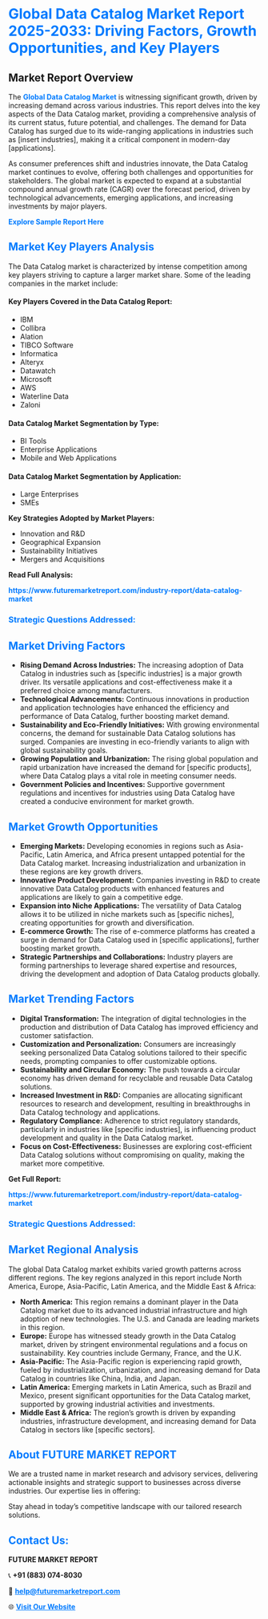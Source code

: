 <h1 style="color: #007BFF;">Global Data Catalog Market Report 2025-2033: Driving Factors, Growth Opportunities, and Key Players</h1>

<section id="overview">
<h2>Market Report Overview</h2>
<p>The <a href="https://www.futuremarketreport.com/industry-report/data-catalog-market" style="color: #007BFF; text-decoration: none;"><strong>Global Data Catalog Market</strong></a> is witnessing significant growth, driven by increasing demand across various industries. This report delves into the key aspects of the Data Catalog market, providing a comprehensive analysis of its current status, future potential, and challenges. The demand for Data Catalog has surged due to its wide-ranging applications in industries such as [insert industries], making it a critical component in modern-day [applications].</p>
<p>As consumer preferences shift and industries innovate, the Data Catalog market continues to evolve, offering both challenges and opportunities for stakeholders. The global market is expected to expand at a substantial compound annual growth rate (CAGR) over the forecast period, driven by technological advancements, emerging applications, and increasing investments by major players.</p>
</section>

<section id="overview">
<p><a href="https://www.futuremarketreport.com/request-sample/reportId=106306" style="color: #007BFF; text-decoration: none;"><strong>Explore Sample Report Here</strong></a></p>
</section>

<section id="key-players">
<h2 style="color: #007BFF;">Market Key Players Analysis</h2>
<p>The Data Catalog market is characterized by intense competition among key players striving to capture a larger market share. Some of the leading companies in the market include:</p>
<h4>Key Players Covered in the Data Catalog Report:</h4>
<ul><li>IBM</li><li>Collibra</li><li>Alation</li><li>TIBCO Software</li><li>Informatica</li><li>Alteryx</li><li>Datawatch</li><li>Microsoft</li><li>AWS</li><li>Waterline Data</li><li>Zaloni</li></ul>
<h4>Data Catalog Market Segmentation by Type:</h4>
<ul><li>BI Tools</li><li>Enterprise Applications</li><li>Mobile and Web Applications</li></ul>

<h4>Data Catalog Market Segmentation by Application:</h4>
<ul><li>Large Enterprises</li><li>SMEs</li></ul>
<p><strong>Key Strategies Adopted by Market Players:</strong></p>
<ul>
<li>Innovation and R&D</li>
<li>Geographical Expansion</li>
<li>Sustainability Initiatives</li>
<li>Mergers and Acquisitions</li>
</ul>
</section>

<section>
<p><strong>Read Full Analysis: </strong></p><a href="https://www.futuremarketreport.com/industry-report/data-catalog-market" style="color: #007BFF; text-decoration: none;"><strong>https://www.futuremarketreport.com/industry-report/data-catalog-market</strong></a>
<h3 style="color: #007BFF;">Strategic Questions Addressed:</h3>
</section>

<section id="driving-factors">
<h2 style="color: #007BFF;">Market Driving Factors</h2>
<ul>
<li><strong>Rising Demand Across Industries:</strong> The increasing adoption of Data Catalog in industries such as [specific industries] is a major growth driver. Its versatile applications and cost-effectiveness make it a preferred choice among manufacturers.</li>
<li><strong>Technological Advancements:</strong> Continuous innovations in production and application technologies have enhanced the efficiency and performance of Data Catalog, further boosting market demand.</li>
<li><strong>Sustainability and Eco-Friendly Initiatives:</strong> With growing environmental concerns, the demand for sustainable Data Catalog solutions has surged. Companies are investing in eco-friendly variants to align with global sustainability goals.</li>
<li><strong>Growing Population and Urbanization:</strong> The rising global population and rapid urbanization have increased the demand for [specific products], where Data Catalog plays a vital role in meeting consumer needs.</li>
<li><strong>Government Policies and Incentives:</strong> Supportive government regulations and incentives for industries using Data Catalog have created a conducive environment for market growth.</li>
</ul>
</section>

<section id="growth-opportunities">
<h2 style="color: #007BFF;">Market Growth Opportunities</h2>
<ul>
<li><strong>Emerging Markets:</strong> Developing economies in regions such as Asia-Pacific, Latin America, and Africa present untapped potential for the Data Catalog market. Increasing industrialization and urbanization in these regions are key growth drivers.</li>
<li><strong>Innovative Product Development:</strong> Companies investing in R&D to create innovative Data Catalog products with enhanced features and applications are likely to gain a competitive edge.</li>
<li><strong>Expansion into Niche Applications:</strong> The versatility of Data Catalog allows it to be utilized in niche markets such as [specific niches], creating opportunities for growth and diversification.</li>
<li><strong>E-commerce Growth:</strong> The rise of e-commerce platforms has created a surge in demand for Data Catalog used in [specific applications], further boosting market growth.</li>
<li><strong>Strategic Partnerships and Collaborations:</strong> Industry players are forming partnerships to leverage shared expertise and resources, driving the development and adoption of Data Catalog products globally.</li>
</ul>
</section>

<section id="trending-factors">
<h2 style="color: #007BFF;">Market Trending Factors</h2>
<ul>
<li><strong>Digital Transformation:</strong> The integration of digital technologies in the production and distribution of Data Catalog has improved efficiency and customer satisfaction.</li>
<li><strong>Customization and Personalization:</strong> Consumers are increasingly seeking personalized Data Catalog solutions tailored to their specific needs, prompting companies to offer customizable options.</li>
<li><strong>Sustainability and Circular Economy:</strong> The push towards a circular economy has driven demand for recyclable and reusable Data Catalog solutions.</li>
<li><strong>Increased Investment in R&D:</strong> Companies are allocating significant resources to research and development, resulting in breakthroughs in Data Catalog technology and applications.</li>
<li><strong>Regulatory Compliance:</strong> Adherence to strict regulatory standards, particularly in industries like [specific industries], is influencing product development and quality in the Data Catalog market.</li>
<li><strong>Focus on Cost-Effectiveness:</strong> Businesses are exploring cost-efficient Data Catalog solutions without compromising on quality, making the market more competitive.</li>
</ul>
</section>

<section>
<p><strong>Get Full Report: </strong></p><a href="https://www.futuremarketreport.com/industry-report/data-catalog-market" style="color: #007BFF; text-decoration: none;"><strong>https://www.futuremarketreport.com/industry-report/data-catalog-market</strong></a>
<h3 style="color: #007BFF;">Strategic Questions Addressed:</h3>
</section>


<section id="regional-analysis">
<h2 style="color: #007BFF;">Market Regional Analysis</h2>
<p>The global Data Catalog market exhibits varied growth patterns across different regions. The key regions analyzed in this report include North America, Europe, Asia-Pacific, Latin America, and the Middle East & Africa:</p>
<ul>
<li><strong>North America:</strong> This region remains a dominant player in the Data Catalog market due to its advanced industrial infrastructure and high adoption of new technologies. The U.S. and Canada are leading markets in this region.</li>
<li><strong>Europe:</strong> Europe has witnessed steady growth in the Data Catalog market, driven by stringent environmental regulations and a focus on sustainability. Key countries include Germany, France, and the U.K.</li>
<li><strong>Asia-Pacific:</strong> The Asia-Pacific region is experiencing rapid growth, fueled by industrialization, urbanization, and increasing demand for Data Catalog in countries like China, India, and Japan.</li>
<li><strong>Latin America:</strong> Emerging markets in Latin America, such as Brazil and Mexico, present significant opportunities for the Data Catalog market, supported by growing industrial activities and investments.</li>
<li><strong>Middle East & Africa:</strong> The region’s growth is driven by expanding industries, infrastructure development, and increasing demand for Data Catalog in sectors like [specific sectors].</li>
</ul>
</section>

<footer>
<h2 style="color: #007BFF;">About FUTURE MARKET REPORT</h2>
<p>We are a trusted name in market research and advisory services, delivering actionable insights and strategic support to businesses across diverse industries. Our expertise lies in offering:</p>

<p>Stay ahead in today’s competitive landscape with our tailored research solutions.</p>

<h2 style="color: #007BFF;">Contact Us:</h2>
<p><strong>FUTURE MARKET REPORT</strong></p>
<p>📞 <strong>+91 (883) 074-8030</strong></p>
<p>📧 <strong><a href="mailto:help@futuremarketreport.com" style="color: #007BFF;">help@futuremarketreport.com</a></strong></p>
<p>🌐 <strong><a href="https://www.futuremarketreport.com/" style="color: #007BFF;">Visit Our Website</a></strong></p>
</footer>
